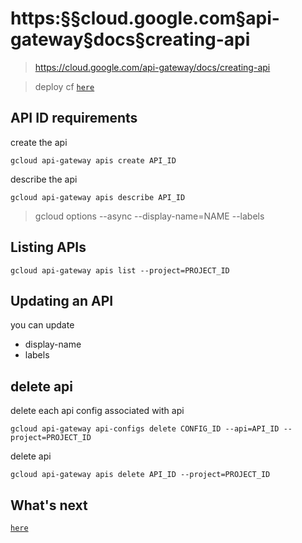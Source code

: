 # https:§§cloud.google.com§api-gateway§docs§creating-api
> https://cloud.google.com/api-gateway/docs/creating-api

> deploy cf
[`here`](../https:§§cloud.google.com§functions§docs§quickstart/readme.md)

## API ID requirements

create the api
```
gcloud api-gateway apis create API_ID  
```

describe the api
```
gcloud api-gateway apis describe API_ID  
```

> gcloud options
--async
--display-name=NAME
--labels

## Listing APIs
```
gcloud api-gateway apis list --project=PROJECT_ID
```

## Updating an API

you can update
- display-name
- labels

## delete api

delete each api config associated with api
```
gcloud api-gateway api-configs delete CONFIG_ID --api=API_ID --project=PROJECT_ID
```

delete api
```
gcloud api-gateway apis delete API_ID --project=PROJECT_ID
```

## What's next

[`here`](../https:§§cloud.google.com§api-gateway§docs§creating-api-config/readme.md)